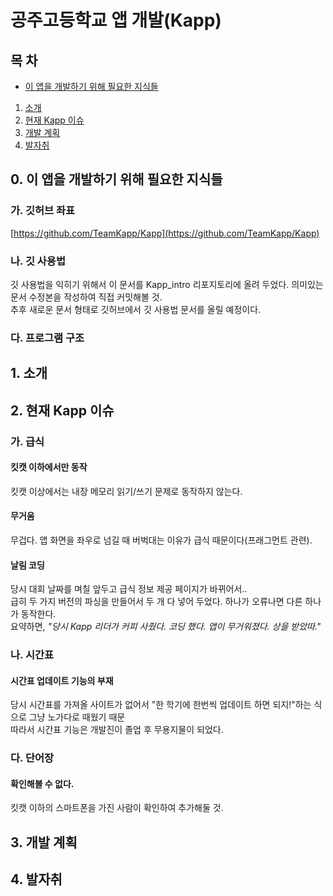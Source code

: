 # 공주고등학교 앱 개발(Kapp)
## 목 차
- [이 앱을 개발하기 위해 필요한 지식들](#0-이-앱을-개발하기-위해-필요한-지식들)


1. [소개](#1-소개)
2. [현재 Kapp 이슈](#2-현재-kapp-이슈)
3. [개발 계획](#3-개발-계획)
4. [발자취](#4-발자취)

## 0. 이 앱을 개발하기 위해 필요한 지식들
### 가. 깃허브 좌표
[https://github.com/TeamKapp/Kapp](https://github.com/TeamKapp/Kapp)
### 나. 깃 사용법
깃 사용법을 익히기 위해서 이 문서를 Kapp_intro 리포지토리에 올려 두었다. 의미있는 문서 수정본을 작성하여 직접 커밋해볼 것.<br>
추후 새로운 문서 형태로 깃허브에서 깃 사용법 문서를 올릴 예정이다.
### 다. 프로그램 구조
## 1. 소개

## 2. 현재 Kapp 이슈
### 가. 급식
#### 킷캣 이하에서만 동작
킷캣 이상에서는 내장 메모리 읽기/쓰기 문제로 동작하지 않는다.
#### 무거움
무겁다. 앱 화면을 좌우로 넘길 때 버벅대는 이유가 급식 때문이다(프래그먼트 관련).
#### 날림 코딩
당시 대회 날짜를 며칠 앞두고 급식 정보 제공 페이지가 바뀌어서..<br>
급히 두 가지 버전의 파싱을 만들어서 두 개 다 넣어 두었다. 하나가 오류나면 다른 하나가 동작한다.<br>
요약하면, _"당시 Kapp 리더가 커피 사줬다. 코딩 했다. 앱이 무거워졌다. 상을 받았따."_
### 나. 시간표
#### 시간표 업데이트 기능의 부재
당시 시간표를 가져올 사이트가 없어서 "한 학기에 한번씩 업데이트 하면 되지!"하는 식으로 그냥 노가다로 때웠기 때문<br>
따라서 시간표 기능은 개발진이 졸업 후 무용지물이 되었다.
### 다. 단어장
#### 확인해볼 수 없다.
킷캣 이하의 스마트폰을 가진 사람이 확인하여 추가해둘 것.

## 3. 개발 계획

## 4. 발자취